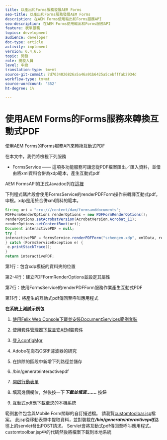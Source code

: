 ```yaml
---
title: 以產出和Forms服務發展AEM Forms
seo-title: 以產出和Forms服務發展AEM Forms
description: 在AEM Forms使用輸出和Forms服務API
seo-description: 在AEM Forms使用輸出和Forms服務API
feature: 表單服務
topics: development
audience: developer
doc-type: article
activity: implement
version: 6.4,6.5
topic: 開發
role: 開發人員
level: 中級
translation-type: tm+mt
source-git-commit: 7d7034026826a5a46a91b6425a5cebfffab2934d
workflow-type: tm+mt
source-wordcount: '352'
ht-degree: 1%

---
```



# 使用AEM Forms的Forms服務來轉換互動式PDF

使用AEM Forms的Forms服務API來轉換互動式PDF

在本文中，我們將檢視下列服務

* FormsService —— 這項多功能服務可讓您從PDF檔案匯出／匯入資料，並借由將xml資料合併為xdp範本，產生互動式pdf

AEM FormsAPI的正式Javadoc列在[這裡](https://helpx.adobe.com/aem-forms/6/javadocs/com/adobe/fd/output/api/package-summary.html)

下列程式碼片段會使用FormsService的renderPDFForm操作來轉譯互動式pdf。 申根。xdp是用於合併xml資料的範本。

```java
String uri = "crx:///content/dam/formsanddocuments";
PDFFormRenderOptions renderOptions = new PDFFormRenderOptions();
renderOptions.setAcrobatVersion(AcrobatVersion.Acrobat_11);
renderOptions.setContentRoot(uri);
Document interactivePDF = null;
try {
interactivePDF = formsService.renderPDFForm("schengen.xdp", xmlData, renderOptions);
} catch (FormsServiceException e) {
 e.printStackTrace();
}
return interactivePDF;
```

第1行：包含xdp模板的資料夾的位置

第2-4行：建立PDFFormRenderOptions並設定其屬性

第7行：使用FormsService的renderPDFForm服務作業產生互動式PDF

第11行：將產生的互動式pdf傳回至呼叫應用程式

**在系統上測試示例包**
1. [使用Felix Web Console下載並安裝DocumentServices範例套裝](/help/forms/assets/common-osgi-bundles/AEMFormsDocumentServices.core-1.0-SNAPSHOT.jar)
1. [使用套件管理器下載並安AEM裝套件](assets/downloadinteractivepdffrommobileform.zip)



1. [登入configMgr](http://localhost:4502/system/console/configMgr)
1. Adobe花崗石CSRF濾波器的研究
1. 在排除的區段中新增下列路徑並儲存
1. /bin/generateinteractivepdf
1. [開啟行動表單](http://localhost:4502/content/dam/formsanddocuments/schengen.xdp/jcr:content)
1. 填寫幾個欄位，然後按一下&#x200B;***下載並填寫…….*** 按鈕
1. 互動式pdf應下載至您的本機系統


範例套件包含與Mobile Form關聯的自訂描述檔。 請瀏覽[customtoolbar.jsp](http://localhost:4502/apps/AEMFormsDemoListings/customprofiles/addImageToMobileForm/demo/customtoolbar.jsp)檔案。 此jsp從移動表單中提取資料，並對裝載在&#x200B;***/bin/generateinteractivepdf***&#x200B;路徑上的servlet發出POST請求。 Servlet會將互動式pdf傳回至呼叫應用程式。 customtoolbar.jsp中的代碼然後將檔案下載到本地系統


